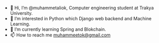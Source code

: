 - 👋 Hi, I’m @muhammetaliok, Computer engineering student at Trakya University.
- 👀 I’m interested in Python which Django web backend and Machine Learning.
- 🌱 I’m currently learning Spring and Blokchain.
- 📫 How to reach me muhammeetok@gmail.com

<!---
muhammetaliok/muhammetaliok is a ✨ special ✨ repository because its `README.md` (this file) appears on your GitHub profile.
You can click the Preview link to take a look at your changes.
--->
